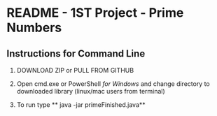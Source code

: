# README - 1ST Project - Prime Numbers

## Instructions for Command Line

1. DOWNLOAD ZIP or PULL FROM GITHUB

2. Open cmd.exe or PowerShell *for Windows* and change directory to downloaded library (linux/mac users from terminal)

3. To run type ** java -jar primeFinished.java**
